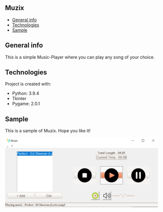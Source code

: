 ## Muzix
* [General info](#general-info)
* [Technologies](#technologies)
* [Sample](#sample)

## General info
This is a simple Music-Player where you can play any song of your choice.

## Technologies
Project is created with:
* Python: 3.9.4
* Tkinter
* Pygame: 2.0.1

## Sample
This is a sample of Muzix.
Hope you like it!

![](Image/Sample.jpg)

